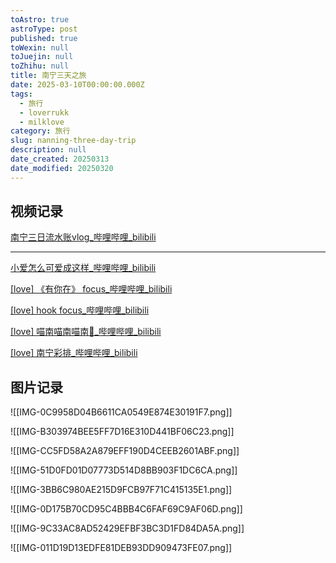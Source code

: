 ```yaml
---
toAstro: true
astroType: post
published: true
toWexin: null
toJuejin: null
toZhihu: null
title: 南宁三天之旅
date: 2025-03-10T00:00:00.000Z
tags:
  - 旅行
  - loverrukk
  - milklove
category: 旅行
slug: nanning-three-day-trip
description: null
date_created: 20250313
date_modified: 20250320
---
```


## 视频记录 

[南宁三日流水账vlog\_哔哩哔哩\_bilibili](<https://www.bilibili.com/video/BV1FtQzYUEUQ/>)  

---  

[小爱怎么可爱成这样\_哔哩哔哩\_bilibili](<https://www.bilibili.com/video/BV1Z2RaYAEkR/?vd_source=729e6f70ca3cee328ccece68cb2bbd30>)  

[\[love\] 《有你在》 focus\_哔哩哔哩\_bilibili](<https://www.bilibili.com/video/BV1MbReYWEpy/>)  

[\[love\] hook focus\_哔哩哔哩\_bilibili](<https://www.bilibili.com/video/BV17TReYBE1S/>)  

[\[love\] 喵南喵南喵南🦭\_哔哩哔哩\_bilibili](<https://www.bilibili.com/video/BV1fTR3YuEw1/>)  

[\[love\] 南宁彩排\_哔哩哔哩\_bilibili](<https://www.bilibili.com/video/BV1KXRGYtEtX/>)  

## 图片记录  

![[IMG-0C9958D04B6611CA0549E874E30191F7.png]]

![[IMG-B303974BEE5FF7D16E310D441BF06C23.png]]

![[IMG-CC5FD58A2A879EFF190D4CEEB2601ABF.png]]

![[IMG-51D0FD01D07773D514D8BB903F1DC6CA.png]]

![[IMG-3BB6C980AE215D9FCB97F71C415135E1.png]]

![[IMG-0D175B70CD95C4BBB4C6FAF69C9AF06D.png]]

![[IMG-9C33AC8AD52429EFBF3BC3D1FD84DA5A.png]]

![[IMG-011D19D13EDFE81DEB93DD909473FE07.png]]
